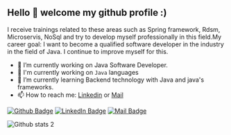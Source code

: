 

## Hello 👋 welcome my github profile :) 

I receive trainings related to these areas such as Spring framework, Rdsm, Microservis, NoSql and try to develop myself professionally in this field.My career goal: I want to become a qualified software developer in the industry in the field of Java. I continue to improve myself for this.

- 🔭 I’m currently working on Java Software Developer.
- 👋 I'm currently working on ```Java``` languages
- 🌱 I’m currently learning Backend technology with Java and java's frameworks.
- 📫 How to reach me: [Linkedin](https://www.linkedin.com/in/olgundumann/) or [Mail](mailto:olgunduman49@gmail.com?subject=Hello)

[![Github Badge](https://i.ibb.co/3zz3vPF/Git-Hub-Mark.png)](https://github.com/olgunduman)
[![LinkedIn Badge](https://i.ibb.co/DVdTPH9/super-tiny-icons-linkedin-1324450747503589428.png)](https://www.linkedin.com/in/olgundumann/)
[![Mail Badge](https://i.ibb.co/k1NMjhh/281769.png)](mailto:olgunduman49@gmail.com?subject=Hello)


![Github stats 2](https://github-readme-stats.vercel.app/api?username=olgunduman&show_icons=true&theme=radical)




